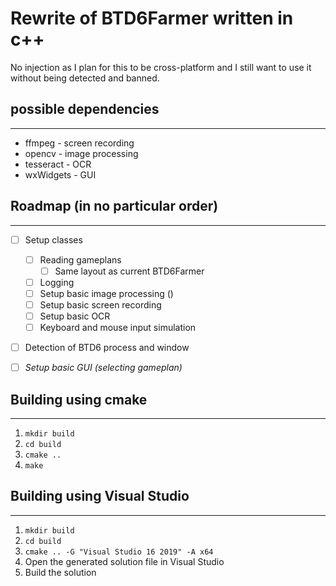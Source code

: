 # Rewrite of BTD6Farmer written in c++
No injection as I plan for this to be cross-platform and I still want to use it without being detected and banned. 

## possible dependencies
-----------------------
- ffmpeg - screen recording
- opencv - image processing
- tesseract - OCR
- wxWidgets - GUI

## Roadmap (in no particular order)
----------------------------------
- [ ] Setup classes
    - [ ] Reading gameplans
        - [ ] Same layout as current BTD6Farmer
    - [ ] Logging
    - [ ] Setup basic image processing ()
    - [ ] Setup basic screen recording 
    - [ ] Setup basic OCR
    - [ ] Keyboard and mouse input simulation
- [ ] Detection of BTD6 process and window
- [ ] *Setup basic GUI (selecting gameplan)*


## Building using cmake
-----------------------
1. `mkdir build`
2. `cd build`
3. `cmake ..`
4. `make`

## Building using Visual Studio
------------------------------
1. `mkdir build`
2. `cd build`
3. `cmake .. -G "Visual Studio 16 2019" -A x64`
4. Open the generated solution file in Visual Studio
5. Build the solution
